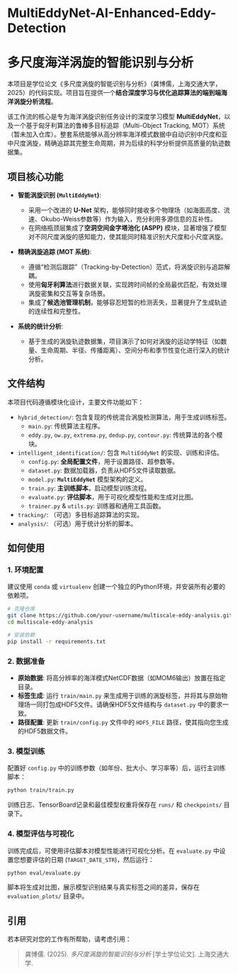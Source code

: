 # MultiEddyNet-AI-Enhanced-Eddy-Detection
# 多尺度海洋涡旋的智能识别与分析

本项目是学位论文《多尺度涡旋的智能识别与分析》（龚博儒，上海交通大学，2025）的代码实现。项目旨在提供一个**结合深度学习与优化追踪算法的端到端海洋涡旋分析流程**。

该工作流的核心是专为海洋涡旋识别任务设计的深度学习模型 **MultiEddyNet**，以及一个基于匈牙利算法的鲁棒多目标追踪（Multi-Object Tracking, MOT）系统（暂未加入仓库）。整套系统能够从高分辨率海洋模式数据中自动识别中尺度和亚中尺度涡旋，精确追踪其完整生命周期，并为后续的科学分析提供高质量的轨迹数据集。

## 项目核心功能

-   **智能涡旋识别 (`MultiEddyNet`)**:
    -   采用一个改进的 **U-Net** 架构，能够同时接收多个物理场（如海面高度、流速、Okubo-Weiss参数等）作为输入，充分利用多源信息的互补性。
    -   在网络瓶颈层集成了**空洞空间金字塔池化 (ASPP)** 模块，显著增强了模型对不同尺度涡旋的感知能力，使其能同时精准识别大尺度和小尺度涡旋。

-   **精确涡旋追踪 (MOT 系统)**:
    -   遵循“检测后跟踪”（Tracking-by-Detection）范式，将涡旋识别与追踪解耦。
    -   使用**匈牙利算法**进行数据关联，实现跨时间帧的全局最优匹配，有效处理涡旋密集和交互等复杂场景。
    -   集成了**候选池管理机制**，能够容忍短暂的检测丢失，显著提升了生成轨迹的连续性和完整性。

-   **系统的统计分析**:
    -   基于生成的涡旋轨迹数据集，项目演示了如何对涡旋的运动学特征（如数量、生命周期、半径、传播距离）、空间分布和季节性变化进行深入的统计分析。

## 文件结构

本项目代码遵循模块化设计，主要文件功能如下：

-   `hybrid_detection/`: 包含复现的传统混合涡旋检测算法，用于生成训练标签。
    -   `main.py`: 传统算法主程序。
    -   `eddy.py`, `ow.py`, `extrema.py`, `dedup.py`, `contour.py`: 传统算法的各个模块。
-   `intelligent_identification/`: 包含 `MultiEddyNet` 的实现、训练和评估。
    -   `config.py`: **全局配置文件**，用于设置路径、超参数等。
    -   `dataset.py`: 数据加载器，负责从HDF5文件读取数据。
    -   `model.py`: **`MultiEddyNet`** 模型架构的定义。
    -   `train.py`: **主训练脚本**，启动模型训练流程。
    -   `evaluate.py`: **评估脚本**，用于可视化模型性能和生成对比图。
    -   `trainer.py` & `utils.py`: 训练器和通用工具函数。
-   `tracking/`: （可选）多目标追踪算法的实现。
-   `analysis/`: （可选）用于统计分析的脚本。

## 如何使用

### 1. 环境配置

建议使用 `conda` 或 `virtualenv` 创建一个独立的Python环境，并安装所有必要的依赖项。

```bash
# 克隆仓库
git clone https://github.com/your-username/multiscale-eddy-analysis.git
cd multiscale-eddy-analysis

# 安装依赖
pip install -r requirements.txt
```

### 2. 数据准备

-   **原始数据**: 将高分辨率的海洋模式NetCDF数据（如MOM6输出）放置在指定目录。
-   **标签生成**: 运行 `train/main.py` 来生成用于训练的涡旋标签，并将其与原始物理场一同打包成HDF5文件。请确保HDF5文件结构与 `dataset.py` 中的要求一致。
-   **路径配置**: 更新 `train/config.py` 文件中的 `HDF5_FILE` 路径，使其指向您生成的HDF5数据文件。

### 3. 模型训练

配置好 `config.py` 中的训练参数（如年份、批大小、学习率等）后，运行主训练脚本：

```bash
python train/train.py
```
训练日志、TensorBoard记录和最佳模型权重将保存在 `runs/` 和 `checkpoints/` 目录下。

### 4. 模型评估与可视化

训练完成后，可使用评估脚本对模型性能进行可视化分析。在 `evaluate.py` 中设置您想要评估的日期 (`TARGET_DATE_STR`)，然后运行：

```bash
python eval/evaluate.py
```
脚本将生成对比图，展示模型识别结果与真实标签之间的差异，保存在 `evaluation_plots/` 目录中。

## 引用

若本研究对您的工作有所帮助，请考虑引用：

> 龚博儒. (2025). *多尺度涡旋的智能识别与分析* [学士学位论文]. 上海交通大学.
